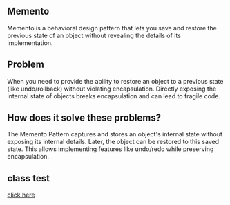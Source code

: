 ## Memento
Memento is a behavioral design pattern that lets you save and restore the previous state of an object without revealing the details of its implementation.

## Problem
When you need to provide the ability to restore an object to a previous state (like undo/rollback) without violating encapsulation. 
Directly exposing the internal state of objects breaks encapsulation and can lead to fragile code.

## How does it solve these problems?
The Memento Pattern captures and stores an object's internal state without exposing its internal details.
Later, the object can be restored to this saved state. This allows implementing features like undo/redo while preserving encapsulation.

## class test
[click here](../../../../../../../src/test/java/com/andeerlb/gof/observer/MementoTest.java)